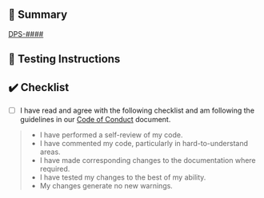 <!--
PR Title format:
JIRA_BOARD_ABBREVIATION-JIRA_TASK_NUMBER: SUMMARY_OF_JIRA_TASK
Example: DPS-123: A great ticket
-->

## 🔖 Summary

<!-- EDIT JIRA LINK BELOW -->
[DPS-####](https://dpdd.atlassian.net/browse/DPS-####)

<!-- PROVIDE BELOW an explanation of your changes -->

<!-- PROVIDE ABOVE an explanation of your changes -->

## 🧪 Testing Instructions

<!-- PROVIDE BELOW an explanation of how you tested your changes -->

<!-- PROVIDE ABOVE an explanation of how you tested your changes -->

## ✔️ Checklist

<!--
  Review the checklist and check the box once all items are satisfied
  Please do not open the PR for review until this has been completed
-->

- [ ] I have read and agree with the following checklist and am following the guidelines in our [Code of Conduct](CODE_OF_CONDUCT.md) document.

> - I have performed a self-review of my code.
> - I have commented my code, particularly in hard-to-understand areas.
> - I have made corresponding changes to the documentation where required.
> - I have tested my changes to the best of my ability.
> - My changes generate no new warnings.
